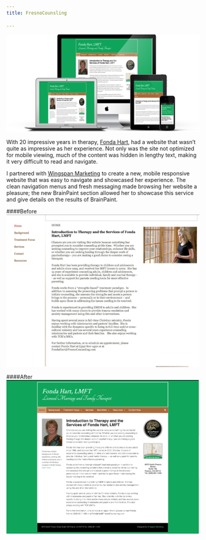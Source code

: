 ```yaml
---
title: FresnoCounsling

---
```


![HomePage](assets/img/work/proj-2/mobile.png)

With 20 impressive years in therapy, [Fonda Hart](http://www.fresnocounseling.com/background/), had a website that wasn’t quite as impressive as her experience. Not only was the site not optimized for mobile viewing, much of the content was hidden in lengthy text, making it very difficult to read and navigate.

I partnered with [Wingspan Marketing](http://www.wingspanmarketing.com/) to create a new, mobile responsive website that was easy to navigate and showcased her experience. The clean navigation menus and fresh messaging made browsing her website a pleasure; the new BrainPaint section allowed her to showcase this service and give details on the results of BrainPaint.

####Before
![Before](assets/img/work/proj-2/Fresnocounseling-Before.png)

####After
![Before](assets/img/work/proj-2/Fresnocounseling-After.png)
